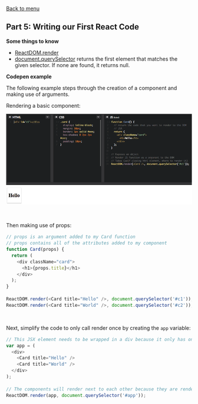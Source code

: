 [Back to menu](https://github.com/LauraAubin/All-things-FED-and-Rails/tree/master/Udemy%20React%20Course)
## Part 5: Writing our First React Code

**Some things to know**

- [ReactDOM.render](https://reactjs.org/docs/react-dom.html#render)
- [document.querySelector](https://developer.mozilla.org/en-US/docs/Web/API/Document/querySelector) returns the first element that matches the given selector. If none are found, it returns null.

**Codepen example**

The following example steps through the creation of a component and making use of arguments.

Rendering a basic component:

<kbd>![Codepen1](https://github.com/LauraAubin/All-things-FED-and-Rails/blob/master/Udemy%20React%20Course/Screenshots/Codepen1.png)</kbd>

<br>

Then making use of props:

```js
// props is an argument added to my Card function
// props contains all of the attributes added to my component
function Card(props) {
  return (
    <div className="card">
      <h1>{props.title}</h1>
    </div>
  );
}

ReactDOM.render(<Card title="Hello" />, document.querySelector('#c1'));
ReactDOM.render(<Card title="World" />, document.querySelector('#c2'));
```

<br>

Next, simplify the code to only call render once by creating the `app` variable:

```js
// This JSX element needs to be wrapped in a div because it only has one root element
var app = (
  <div>
    <Card title="Hello" />
    <Card title="World" />
  </div>
);

// The components will render next to each other because they are rendered in the same hook/div
ReactDOM.render(app, document.querySelector('#app'));
```
